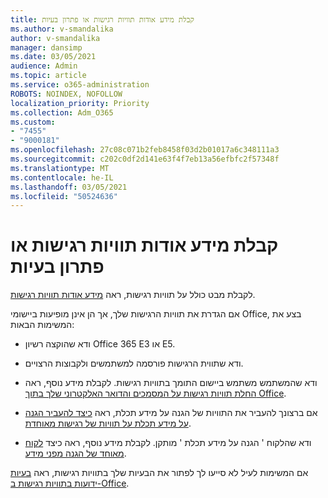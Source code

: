 ```yaml
---
title: קבלת מידע אודות תוויות רגישות או פתרון בעיות
ms.author: v-smandalika
author: v-smandalika
manager: dansimp
ms.date: 03/05/2021
audience: Admin
ms.topic: article
ms.service: o365-administration
ROBOTS: NOINDEX, NOFOLLOW
localization_priority: Priority
ms.collection: Adm_O365
ms.custom:
- "7455"
- "9000181"
ms.openlocfilehash: 27c08c071b2feb8458f03d2b01017a6c348111a3
ms.sourcegitcommit: c202c0df2d141e63f4f7eb13a56efbfc2f57348f
ms.translationtype: MT
ms.contentlocale: he-IL
ms.lasthandoff: 03/05/2021
ms.locfileid: "50524636"
---
```

# <a name="learn-about-or-troubleshoot-sensitivity-labels"></a>קבלת מידע אודות תוויות רגישות או פתרון בעיות

לקבלת מבט כולל על תוויות רגישות, ראה [מידע אודות תוויות רגישות](https://docs.microsoft.com/microsoft-365/compliance/sensitivity-labels).

אם הגדרת את תוויות הרגישות שלך, אך הן אינן מופיעות ביישומי Office, בצע את המשימות הבאות:

- ודא שהוקצה רשיון Office 365 E3 או E5.

- ודא שתווית הרגישות פורסמה למשתמשים ולקבוצות הרצויים.

- ודא שהמשתמש משתמש ביישום התומך בתוויות רגישות. לקבלת מידע נוסף, ראה [החלת תוויות רגישות על המסמכים והדואר האלקטרוני שלך בתוך Office](https://support.microsoft.com/topic/apply-sensitivity-labels-to-your-files-and-email-in-office-2f96e7cd-d5a4-403b-8bd7-4cc636bae0f9).

- אם ברצונך להעביר את התוויות של הגנה על מידע תכלת, ראה [כיצד להעביר הגנה על מידע תכלת על תוויות של רגישות מאוחדת](https://docs.microsoft.com/azure/information-protection/configure-policy-migrate-labels).

- ודא שהלקוח ' הגנה על מידע תכלת ' מותקן. לקבלת מידע נוסף, ראה כיצד [לקוח מאוחד של הגנה מפני מידע](https://docs.microsoft.com/azure/information-protection/rms-client/unifiedlabelingclient-version-release-history).

אם המשימות לעיל לא סייעו לך לפתור את הבעיות שלך בתוויות רגישות, ראה [בעיות ידועות בתוויות רגישות ב-Office](https://support.microsoft.com/topic/known-issues-with-sensitivity-labels-in-office-b169d687-2bbd-4e21-a440-7da1b2743edc).
